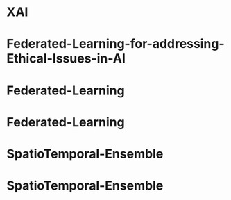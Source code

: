 # XAI
# Federated-Learning-for-addressing-Ethical-Issues-in-AI
# Federated-Learning
# Federated-Learning
# SpatioTemporal-Ensemble
# SpatioTemporal-Ensemble
